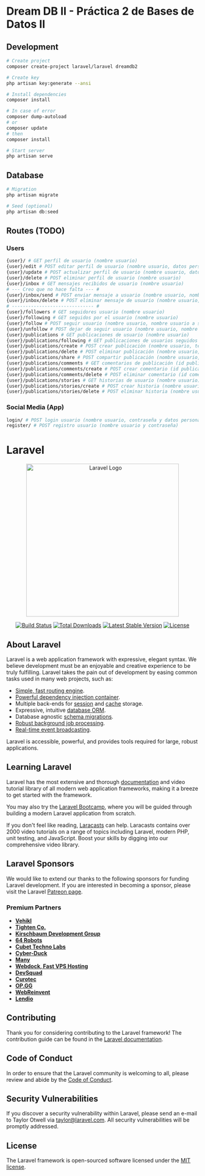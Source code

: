 # Dream DB II - Práctica 2 de Bases de Datos II

## Development

```bash
# Create project
composer create-project laravel/laravel dreamdb2

# Create key
php artisan key:generate --ansi

# Install dependencies
composer install

# In case of error
composer dump-autoload
# or
composer update
# then
composer install

# Start server
php artisan serve
```

## Database

```bash
# Migration
php artisan migrate

# Seed (optional)
php artisan db:seed
```

## Routes (TODO)

### Users

```bash
{user}/ # GET perfil de usuario (nombre usuario)
{user}/edit # POST editar perfil de usuario (nombre usuario, datos personales)
{user}/update # POST actualizar perfil de usuario (nombre usuario, datos personales)
{user}/delete # POST eliminar perfil de usuario (nombre usuario)
{user}/inbox # GET mensajes recibidos de usuario (nombre usuario)
# --- Creo que no hace falta --- #
{user}/inbox/send # POST enviar mensaje a usuario (nombre usuario, nombre usuario destino, texto)
{user}/inbox/delete # POST eliminar mensaje de usuario (nombre usuario, id mensaje)
# ------------------------------ #
{user}/followers # GET seguidores usuario (nombre usuario)
{user}/following # GET seguidos por el usuario (nombre usuario)
{user}/follow # POST seguir usuario (nombre usuario, nombre usuario a seguir)
{user}/unfollow # POST dejar de seguir usuario (nombre usuario, nombre usuario a dejar de seguir)
{user}/publications # GET publicaciones de usuario (nombre usuario)
{user}/publications/following # GET publicaciones de usuarios seguidos por el usuario (nombre usuario)
{user}/publications/create # POST crear publicación (nombre usuario, texto)
{user}/publications/delete # POST eliminar publicación (nombre usuario, id publicación)
{user}/publications/share # POST compartir publicación (nombre usuario, id publicación)
{user}/publications/comments # GET comentarios de publicación (id publicación)
{user}/publications/comments/create # POST crear comentario (id publicación, nombre usuario, texto)
{user}/publications/comments/delete # POST eliminar comentario (id comentario)
{user}/publications/stories # GET historias de usuario (nombre usuario)
{user}/publications/stories/create # POST crear historia (nombre usuario, texto)
{user}/publications/stories/delete # POST eliminar historia (nombre usuario, id historia)
```

### Social Media (App)

```bash
login/ # POST login usuario (nombre usuario, contraseña y datos personales)
register/ # POST registro usuario (nombre usuario y contraseña)
```

# Laravel

<p align="center"><a href="https://laravel.com" target="_blank"><img src="https://raw.githubusercontent.com/laravel/art/master/logo-lockup/5%20SVG/2%20CMYK/1%20Full%20Color/laravel-logolockup-cmyk-red.svg" width="400" alt="Laravel Logo"></a></p>

<p align="center">
<a href="https://travis-ci.org/laravel/framework"><img src="https://travis-ci.org/laravel/framework.svg" alt="Build Status"></a>
<a href="https://packagist.org/packages/laravel/framework"><img src="https://img.shields.io/packagist/dt/laravel/framework" alt="Total Downloads"></a>
<a href="https://packagist.org/packages/laravel/framework"><img src="https://img.shields.io/packagist/v/laravel/framework" alt="Latest Stable Version"></a>
<a href="https://packagist.org/packages/laravel/framework"><img src="https://img.shields.io/packagist/l/laravel/framework" alt="License"></a>
</p>

## About Laravel

Laravel is a web application framework with expressive, elegant syntax. We believe development must be an enjoyable and creative experience to be truly fulfilling. Laravel takes the pain out of development by easing common tasks used in many web projects, such as:

-   [Simple, fast routing engine](https://laravel.com/docs/routing).
-   [Powerful dependency injection container](https://laravel.com/docs/container).
-   Multiple back-ends for [session](https://laravel.com/docs/session) and [cache](https://laravel.com/docs/cache) storage.
-   Expressive, intuitive [database ORM](https://laravel.com/docs/eloquent).
-   Database agnostic [schema migrations](https://laravel.com/docs/migrations).
-   [Robust background job processing](https://laravel.com/docs/queues).
-   [Real-time event broadcasting](https://laravel.com/docs/broadcasting).

Laravel is accessible, powerful, and provides tools required for large, robust applications.

## Learning Laravel

Laravel has the most extensive and thorough [documentation](https://laravel.com/docs) and video tutorial library of all modern web application frameworks, making it a breeze to get started with the framework.

You may also try the [Laravel Bootcamp](https://bootcamp.laravel.com), where you will be guided through building a modern Laravel application from scratch.

If you don't feel like reading, [Laracasts](https://laracasts.com) can help. Laracasts contains over 2000 video tutorials on a range of topics including Laravel, modern PHP, unit testing, and JavaScript. Boost your skills by digging into our comprehensive video library.

## Laravel Sponsors

We would like to extend our thanks to the following sponsors for funding Laravel development. If you are interested in becoming a sponsor, please visit the Laravel [Patreon page](https://patreon.com/taylorotwell).

### Premium Partners

-   **[Vehikl](https://vehikl.com/)**
-   **[Tighten Co.](https://tighten.co)**
-   **[Kirschbaum Development Group](https://kirschbaumdevelopment.com)**
-   **[64 Robots](https://64robots.com)**
-   **[Cubet Techno Labs](https://cubettech.com)**
-   **[Cyber-Duck](https://cyber-duck.co.uk)**
-   **[Many](https://www.many.co.uk)**
-   **[Webdock, Fast VPS Hosting](https://www.webdock.io/en)**
-   **[DevSquad](https://devsquad.com)**
-   **[Curotec](https://www.curotec.com/services/technologies/laravel/)**
-   **[OP.GG](https://op.gg)**
-   **[WebReinvent](https://webreinvent.com/?utm_source=laravel&utm_medium=github&utm_campaign=patreon-sponsors)**
-   **[Lendio](https://lendio.com)**

## Contributing

Thank you for considering contributing to the Laravel framework! The contribution guide can be found in the [Laravel documentation](https://laravel.com/docs/contributions).

## Code of Conduct

In order to ensure that the Laravel community is welcoming to all, please review and abide by the [Code of Conduct](https://laravel.com/docs/contributions#code-of-conduct).

## Security Vulnerabilities

If you discover a security vulnerability within Laravel, please send an e-mail to Taylor Otwell via [taylor@laravel.com](mailto:taylor@laravel.com). All security vulnerabilities will be promptly addressed.

## License

The Laravel framework is open-sourced software licensed under the [MIT license](https://opensource.org/licenses/MIT).
